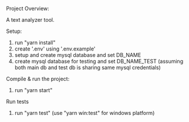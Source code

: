 Project Overview:

A text analyzer tool.

Setup:

1. run "yarn install"
2. create '.env' using '.env.example'
3. setup and create mysql database and set DB_NAME
4. create mysql database for testing and set DB_NAME_TEST (assuming both main db and test db is sharing same mysql
   credentials)

Compile & run the project:

1. run "yarn start"

Run tests

1. run "yarn test" (use "yarn win:test" for windows platform)